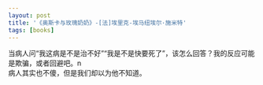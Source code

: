 ```yaml
---
layout: post
title: '《奥斯卡与玫瑰奶奶》-[法]埃里克-埃马纽埃尔·施米特'
tags: [books]
---
```


当病人问“我这病是不是治不好”“我是不是快要死了”，该怎么回答？我的反应可能是欺骗，或者回避吧。n\
病人其实也不傻，但是我们却以为他不知道。
